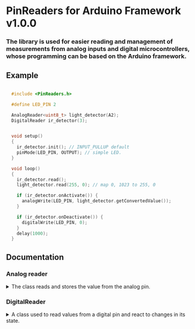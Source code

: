 # PinReaders for Arduino Framework v1.0.0

### The library is used for easier reading and management of measurements from analog inputs and digital microcontrollers, whose programming can be based on the Arduino framework.


## Example

```cpp

  #include <PinReaders.h>

  #define LED_PIN 2

  AnalogReader<uint8_t> light_detector(A2);
  DigitalReader ir_detector(3);


  void setup()
  {
    ir_detector.init(); // INPUT_PULLUP default
    pinMode(LED_PIN, OUTPUT); // simple LED.
  }

  void loop()
  {
    ir_detector.read();
    light_detector.read(255, 0); // map 0, 1023 to 255, 0

    if (ir_detector.onActivate()) {
      analogWrite(LED_PIN, light_detector.getConvertedValue());
    }

    if (ir_detector.onDeactivate()) {
      digitalWrite(LED_PIN, 0);
    }
    delay(1000);
  }

```

## Documentation

### Analog reader

<details>
<summary> The class reads and stores the value from the analog pin. </summary>

The class is used for more practical reading and manipulation of the value read from the analog pin.
Due to the use of the class template, you can specify any type of value to which the value read from the pin will be transformed. Numeric types seem to be the best choice, but you can also provide your own types, but they must meet several rules:

* The class must be convertible to an int type, or its constructor must assume the value 0, due to the initialization of the object parameter of the given type by calling 'parameter{0}'.
* Class must support multiplication with type int.
* Class must support division by int.
* Class must support addition with type int.
* Class must support the self-subtraction operator.
* Class must support the ">" and "<" operators on itself.

```cpp
  template<class T = uint16_t>
  class AnalogReader
  {
    ...
  };
```
---

The class constructor accepts as a template argument the type of value to which the reading from the analog pin will be converted.<br>
@param **T** value type (uint16_t by default),<br>
@param **analog_pin** number of analog pin (A1 by default).

```cpp
  AnalogReader<T>::AnalogReader(uint8_t analog_pin = A1);
```
---
<br>

A member function that reads a value from an analog pin and returns the result of converting the reading of this value (int) to the specified template type.<br>

```cpp
  const T& AnalogReader<T>::read();
```
---
<br>

A member function that reads a value from an analog pin and returns the result of mapping the read value to the range given as arguments to the call.<br>
@param **from** lower mapping range,<br>
@param **to** higher mapping range.<br>
@return mapped value.

```cpp
  const T& AnalogReader<T>::read(const T& from, const T& to);
```
---
<br>

A member function that reads the value from the analog pin and returns the result of the function given as the argument of the call.<br>
@param **function** pointer to function, that return the type provided in the template and take one integer argument.<br>
@return converted value.

```cpp
  const T& AnalogReader<T>::read(TransitionFunctionPtr function);
```
---
<br>

A member function that returns the value of the last conversion of the value read from the analog pin to the type given in the template.<br>
@return last conversion ot the value read.

```cpp
  const T& AnalogReader<T>::getConvertedValue() const;
```
---
<br>

A member function that return the value of the last read from the analog pin, without any conversions.<br>
@return original value of the last analog pin read. 

```cpp
  const int& AnalogReader<T>::getOriginalValue() const;
```
---
<br>

A component function that returns information on whether and how the new reading value has changed in relation to the previous reading from the analog pin. Reacting to contact vibrations can be prevented by using a buffer.<br>
@param **buffer** the amount by which the previous reading must change from the new reading for a change in value to be detected.<br>
@returns: <br>
* **1** if value incrased,<br>
* **-1** if value decrased,<br>
* **0** if value is not change.

```cpp
  int AnalogReader<T>::valueIsChange(const T& buffer = 0);
```
---
<br>

Overloading a member function by adding a value parameter against which to compare the new value. This solution will prevent the lack of reaction to slow changes of values falling within the buffer range.<br>
@param **buffer** the amount by which the previous reading must change from the new reading for a change in value to be detected.<br>
@param **compare_against** your own value to compare against current converted read value.
@returns: <br>
* **1** if value incrased,<br>
* **-1** if value decrased,<br>
* **0** if value is not change.

```cpp
  int AnalogReader<T>::valueIsChange(const T& buffor = 0, const T& compare_against);
```

</details>


### DigitalReader

<details>
<summary> A class used to read values from a digital pin and react to changes in its state. </summary>

Constructor.<br>
@param **pin** digital pin number (2 by default).

```cpp
  DigitalReader::DigitalReader(const uint8_t pin = 2);
```
---
<br>

A member function that set new digital pin.<br>
@param **pin** digital pin number.<br.
@attention **This member function must be used before calling DigitalReader::init(const uint8_t&), due to the need to correctly initialize the pin as input.**

```cpp
  void DigitalReader::setPin(const uint8_t pin);
```
---
<br>

A member function that initializes the digital pin as input, according to the given mode.<br>
@param **mode** INPUT or INPUT_PULLUP according to prefference (INPUT_PULLUP by default).<br>
@attention **if the mode is set to INPUT_PULLUP, the object will always negate the read input signal. In the case of INPUT mode, the signal will be read unchanged.**

```cpp
  void DigitalReader::init(const uint8_t mode = INPUT_PULLUP);
```
---
<br>

A member function that set preview read value, and read new value from digital pin.<br>
@return current read value.<br>
@attention **if the mode is set to INPUT_PULLUP, the object will always negate the read input signal. In the case of INPUT mode, the signal will be read unchanged.**

```cpp
  const bool& DigitalReader::read();
```
---
<br>

A member function that return latest read value.<br>
@return latest read value.<br>
@attenttion **if the mode is set to INPUT_PULLUP, the object will always negate the read input signal. In the case of INPUT mode, the signal will be read unchanged.**

```cpp
  const bool& DigitalRead::getValue() const;
```
---
<br>

A member function that returns true when the previous pin state reading was LOW and the current one is HIGH.<br>
@param **incrase_counter** setting it to 'true' will increment the internal counter if function return 'true' ('false' by default).<br>
@attention **if the mode is set to INPUT_PULLUP, the object will always negate the read input signal. In the case of the INPUT mode, the signal will be read in an unchanged form, so if the INPUT_PULLUP mode, this function will return 'true' if the previous state was HIGH and the current one is LOW, and vice versa in the case of INPUT.**

```cpp
  bool DigitalRead::onActivate(bool incrase_counter = false);
```
---
<br>

A member function that returns true when the previus pin state reading was HIGH and the current one is LOW.<br>
@param **incrase_counter** setting it to 'true' will increment the internal counter if function return 'true' ('false' by default).<br>
@attention **if the mode is set to INPUT_PULLUP, the object will always negate the read input signal. In the case of the INPUT mode, the signal will be read in an unchanged form, so if the INPUT_PULLUP mode, this function will return 'true' if the previous state was LOW and the current one is HIGH, and vice versa in the case of INPUT.**

```cpp
  bool DigitalReader::onDeactivate(bool incrase_counter = false);
```
---
<br>

A member function that return 'true' when the previous and current state reading are different.<br>
@param **incrase_counter** setting it to 'true' will increment the internal counter if function return 'true' ('false' by default).<br>

```cpp
  bool DigitalReader::onToggle(bool incrase_counter = false);
```
---
<br>

A member function that return internal counter value.<br>
@return internal counter value.

```cpp
  const uint32_t DigitalReader::getCounter() const;
```
---
<br>

A member function that reset internal counter value.<br>
@param **new_count** new value of internal counter (0 by default).

```cpp
  void DigitalReader::resetCounter(const uint32_t& new_count = 0);
```
---
<br>

</details>
